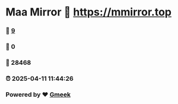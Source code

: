 # Maa Mirror :link: https://mmirror.top 
### :page_facing_up: [9](https://mmirror.top/tag.html) 
### :speech_balloon: 0 
### :hibiscus: 28468 
### :alarm_clock: 2025-04-11 11:44:26 
### Powered by :heart: [Gmeek](https://github.com/Meekdai/Gmeek)
